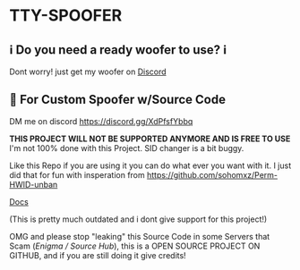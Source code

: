 # TTY-SPOOFER

## ℹ️ Do you need a ready woofer to use? ℹ️
Dont worry! just get my woofer on [Discord](https://discord.gg/XdPfsfYbbq)

## 💎 For Custom Spoofer w/Source Code
DM me on discord https://discord.gg/XdPfsfYbbq

**THIS PROJECT WILL NOT BE SUPPORTED ANYMORE AND IS FREE TO USE**
I'm not 100% done with this Project. SID changer is a bit buggy.

Like this Repo if you are using it you can do what ever you want with it. I just did that for fun with insperation from https://github.com/sohomxz/Perm-HWID-unban

[Docs](https://github.com/SkyAlumny/TTY-SPOOFER/wiki)


(This is pretty much outdated and i dont give support for this project!)

OMG and please stop "leaking" this Source Code in some Servers that Scam (_Enigma / Source Hub_), this is a OPEN SOURCE PROJECT ON GITHUB, and if you are still doing it give credits!

